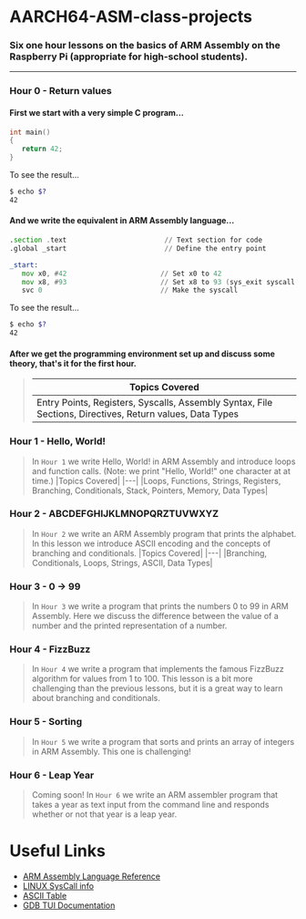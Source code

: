 # AARCH64-ASM-class-projects
### Six one hour lessons on the basics of ARM Assembly on the Raspberry Pi (appropriate for high-school students).
---

### Hour 0 - Return values
#### First we start with a very simple C program...
``` C
int main()
{
   return 42;
}
```
To see the result...
``` bash
$ echo $?
42
```
#### And we write the equivalent in ARM Assembly language...
``` asm
.section .text                        // Text section for code
.global _start                        // Define the entry point

_start:
   mov x0, #42                       // Set x0 to 42
   mov x8, #93                       // Set x8 to 93 (sys_exit syscall number)
   svc 0                             // Make the syscall
```
To see the result...
``` bash
$ echo $?
42
```
#### After we get the programming environment set up and discuss some theory, that's it for the first hour.
> |Topics Covered|
> |---|
> |Entry Points, Registers, Syscalls, Assembly Syntax, File Sections, Directives, Return values, Data Types|

### Hour 1 - Hello, World!
> In `Hour 1` we write Hello, World! in ARM Assembly and introduce loops and function calls.  (Note: we print "Hello, World!" one character at at time.)
> |Topics Covered|
> |---|
> |Loops, Functions, Strings, Registers, Branching, Conditionals, Stack, Pointers, Memory, Data Types|
### Hour 2 - ABCDEFGHIJKLMNOPQRZTUVWXYZ
> In `Hour 2` we write an ARM Assembly program that prints the alphabet. In this lesson we introduce ASCII encoding and the concepts of branching and conditionals.
> |Topics Covered|
> |---|
> |Branching, Conditionals, Loops, Strings, ASCII, Data Types|
### Hour 3 - 0 -> 99
> In `Hour 3` we write a program that prints the numbers 0 to 99 in ARM Assembly.  Here we discuss the difference between the value of a number and the printed representation of a number.
### Hour 4 - FizzBuzz
> In `Hour 4` we write a program that implements the famous FizzBuzz algorithm for values from 1 to 100.  This lesson is a bit more challenging than the previous lessons, but it is a great way to learn about branching and conditionals.
### Hour 5 - Sorting
> In `Hour 5` we write a program that sorts and prints an array of integers in ARM Assembly.  This one is challenging!
### Hour 6 - Leap Year
> Coming soon!  In `Hour 6` we write an ARM assembler program that takes a year as text input from the command line and responds whether or not that year is a leap year.
# Useful Links
- [ARM Assembly Language Reference](https://developer.arm.com/documentation/100076/0100)
- [LINUX SysCall info](https://arm64.syscall.sh/)
- [ASCII Table](https://www.asciitable.com/)
- [GDB TUI Documentation](https://sourceware.org/gdb/current/onlinedocs/gdb.html/TUI-Commands.html)
